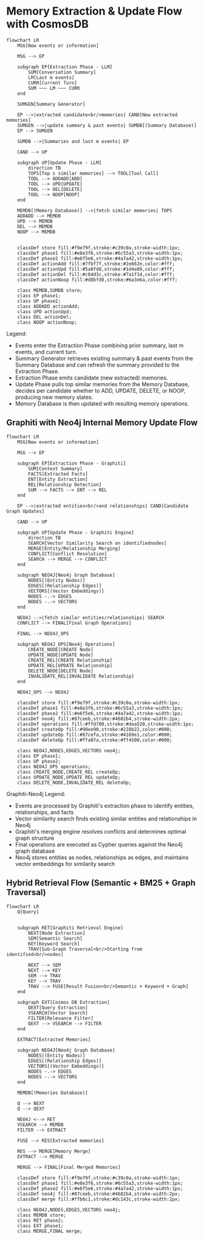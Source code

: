 # Memory Extraction & Update Flow with CosmosDB

```mermaid
flowchart LR
    MSG[New events or information]

    MSG --> EP

    subgraph EP[Extraction Phase - LLM]
        SUM[Conversation Summary]
        LM[Last m events]
        CURR[Current Turn]
        SUM ~~~ LM ~~~ CURR
    end

    SUMGEN[Summary Generator]

    EP -->|extracted candidate<br/>memories| CAND[New extracted memories]
    SUMGEN -->|update summary & past events| SUMDB[(Summary Database)]
    EP --> SUMGEN

    SUMDB -->|Summaries and last m events| EP

    CAND --> UP

    subgraph UP[Update Phase - LLM]
        direction TB
        TOPS[Top s similar memories] --> TOOL[Tool Call]
        TOOL --> ADDADD[ADD]
        TOOL --> UPD[UPDATE]
        TOOL --> DEL[DELETE]
        TOOL --> NOOP[NOOP]
    end

    MEMDB[(Memory Database)] -->|fetch similar memories| TOPS
    ADDADD --> MEMDB
    UPD --> MEMDB
    DEL --> MEMDB
    NOOP --> MEMDB


    classDef store fill:#f9e79f,stroke:#c39c0a,stroke-width:1px;
    classDef phase1 fill:#e8e3f6,stroke:#6c55a3,stroke-width:1px;
    classDef phase2 fill:#e6f5e6,stroke:#4a7a42,stroke-width:1px;
    classDef actionAdd fill:#7fbf7f,stroke:#2e662e,color:#fff;
    classDef actionUpd fill:#5a8fd8,stroke:#1d4e89,color:#fff;
    classDef actionDel fill:#c84d3c,stroke:#7a1f14,color:#fff;
    classDef actionNoop fill:#d8bfd8,stroke:#6a3e6a,color:#fff;

    class MEMDB,SUMDB store;
    class EP phase1;
    class UP phase2;
    class ADDADD actionAdd;
    class UPD actionUpd;
    class DEL actionDel;
    class NOOP actionNoop;
```

Legend:
- Events enter the Extraction Phase combining prior summary, last m events, and current turn.
- Summary Generator retrieves existing summary & past events from the Summary Database and can refresh the summary provided to the Extraction Phase.
- Extraction Phase emits candidate (new extracted) memories.
- Update Phase pulls top similar memories from the Memory Database, decides per candidate whether to ADD, UPDATE, DELETE, or NOOP, producing new memory states.
- Memory Database is then updated with resulting memory operations.

## Graphiti with Neo4j Internal Memory Update Flow

```mermaid
flowchart LR
    MSG[New events or information]

    MSG --> EP

    subgraph EP[Extraction Phase - Graphiti]
        SUM[Context Summary]
        FACTS[Extracted Facts]
        ENT[Entity Extraction]
        REL[Relationship Detection]
        SUM --> FACTS --> ENT --> REL
    end

    EP -->|extracted entities<br/>and relationships| CAND[Candidate Graph Updates]

    CAND --> UP

    subgraph UP[Update Phase - Graphiti Engine]
        direction TB
        SEARCH[Vector Similarity Search on identifiednodes]
        MERGE[Entity/Relationship Merging]
        CONFLICT[Conflict Resolution]
        SEARCH --> MERGE --> CONFLICT
    end

    subgraph NEO4J[Neo4j Graph Database]
        NODES[(Entity Nodes)]
        EDGES[(Relationship Edges)]
        VECTORS[(Vector Embeddings)]
        NODES -.-> EDGES
        NODES -.-> VECTORS
    end

    NEO4J -->|fetch similar entities/relationships| SEARCH
    CONFLICT --> FINAL[Final Graph Operations]
    
    FINAL --> NEO4J_OPS

    subgraph NEO4J_OPS[Neo4j Operations]
        CREATE_NODE[CREATE Node]
        UPDATE_NODE[UPDATE Node]
        CREATE_REL[CREATE Relationship]
        UPDATE_REL[UPDATE Relationship]
        DELETE_NODE[DELETE Node]
        INVALIDATE_REL[INVALIDATE Relationship]
    end

    NEO4J_OPS --> NEO4J

    classDef store fill:#f9e79f,stroke:#c39c0a,stroke-width:1px;
    classDef phase1 fill:#e8e3f6,stroke:#6c55a3,stroke-width:1px;
    classDef phase2 fill:#e6f5e6,stroke:#4a7a42,stroke-width:1px;
    classDef neo4j fill:#87ceeb,stroke:#4682b4,stroke-width:2px;
    classDef operations fill:#ffd700,stroke:#daa520,stroke-width:1px;
    classDef createOp fill:#90ee90,stroke:#228b22,color:#000;
    classDef updateOp fill:#87cefa,stroke:#4169e1,color:#000;
    classDef deleteOp fill:#ffa07a,stroke:#ff4500,color:#000;

    class NEO4J,NODES,EDGES,VECTORS neo4j;
    class EP phase1;
    class UP phase2;
    class NEO4J_OPS operations;
    class CREATE_NODE,CREATE_REL createOp;
    class UPDATE_NODE,UPDATE_REL updateOp;
    class DELETE_NODE,INVALIDATE_REL deleteOp;
```

Graphiti-Neo4j Legend:
- Events are processed by Graphiti's extraction phase to identify entities, relationships, and facts
- Vector similarity search finds existing similar entities and relationships in Neo4j
- Graphiti's merging engine resolves conflicts and determines optimal graph structure
- Final operations are executed as Cypher queries against the Neo4j graph database
- Neo4j stores entities as nodes, relationships as edges, and maintains vector embeddings for similarity search

## Hybrid Retrieval Flow (Semantic + BM25 + Graph Traversal)

```mermaid
flowchart LR
    Q[Query]


    subgraph RET[Graphiti Retrieval Engine]
        NEXT[Node Extraction]
        SEM[Semantic Search]
        KEY[Keyword Search]
        TRAV[Sub-Graph Traversal<br/>Starting from identified<br/>nodes]
        
        NEXT --> SEM
        NEXT --> KEY
        SEM --> TRAV
        KEY --> TRAV
        TRAV --> FUSE[Result Fusion<br/>Semantic + Keyword + Graph]
    end

    subgraph EXT[Cosmos DB Extraction]
        QEXT[Query Extraction]
        VSEARCH[Vector Search]
        FILTER[Relevance Filter]
        QEXT --> VSEARCH --> FILTER
    end

    EXTRACT[Extracted Memories]

    subgraph NEO4J[Neo4j Graph Database]
        NODES[(Entity Nodes)]
        EDGES[(Relationship Edges)]
        VECTORS[(Vector Embeddings)]
        NODES -.-> EDGES
        NODES -.-> VECTORS
    end

    MEMDB[(Memories Database)]

    Q --> NEXT
    Q --> QEXT

    NEO4J <--> RET
    VSEARCH --> MEMDB
    FILTER --> EXTRACT
    
    FUSE --> RES[Extracted memories]
    
    RES --> MERGE[Memory Merge]
    EXTRACT --> MERGE
    
    MERGE --> FINAL[Final Merged Memories]

    classDef store fill:#f9e79f,stroke:#c39c0a,stroke-width:1px;
    classDef phase1 fill:#e8e3f6,stroke:#6c55a3,stroke-width:1px;
    classDef phase2 fill:#e6f5e6,stroke:#4a7a42,stroke-width:1px;
    classDef neo4j fill:#87ceeb,stroke:#4682b4,stroke-width:2px;
    classDef merge fill:#ffb6c1,stroke:#dc143c,stroke-width:2px;

    class NEO4J,NODES,EDGES,VECTORS neo4j;
    class MEMDB store;
    class RET phase2;
    class EXT phase1;
    class MERGE,FINAL merge;
```

